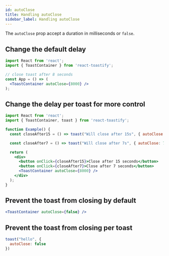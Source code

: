 ```yaml
---
id: autoClose
title: Handling autoClose
sidebar_label: Handling autoClose
---
```


The `autoClose` prop accept a duration in milliseconds or `false`.

## Change the default delay

```jsx
import React from 'react';
import { ToastContainer } from 'react-toastify';

// close toast after 8 seconds
const App = () => (
  <ToastContainer autoClose={8000} />
);
```

## Change the delay per toast for more control

```jsx
import React from 'react';
import { ToastContainer, toast } from 'react-toastify';

function Example() {
  const closeAfter15 = () => toast("Will close after 15s", { autoClose: 15000 });

  const closeAfter7 = () => toast("Will close after 7s", { autoClose: 7000 });

  return (
    <div>
      <button onClick={closeAfter15}>Close after 15 seconds</button>
      <button onClick={closeAfter7}>Close after 7 seconds</button>
      <ToastContainer autoClose={8000} />
    </div>
  );
}
```

## Prevent the toast from closing by default

```jsx
<ToastContainer autoClose={false} />
```

## Prevent the toast from closing per toast

```jsx
toast("hello", {
  autoClose: false
})
```